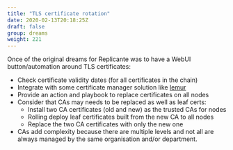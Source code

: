 ```yaml
---
title: "TLS certificate rotation"
date: 2020-02-13T20:18:25Z
draft: false
group: dreams
weight: 221
---
```


Once of the original dreams for Replicante was to have a WebUI button/automation around TLS certificates:

  * Check certificate validity dates (for all certificates in the chain)
  * Integrate with some certificate manager solution like [lemur](https://github.com/Netflix/lemur)
  * Provide an action and playbook to replace certificates on all nodes
  * Consider that CAs may needs to be replaced as well as leaf certs:
    * Install two CA certificates (old and new) as the trusted CAs for nodes
    * Rolling deploy leaf certificates built from the new CA to all nodes
    * Replace the two CA certificates with only the new one
  * CAs add complexity because there are multiple levels and not all are always managed by the
    same organisation and/or department.
